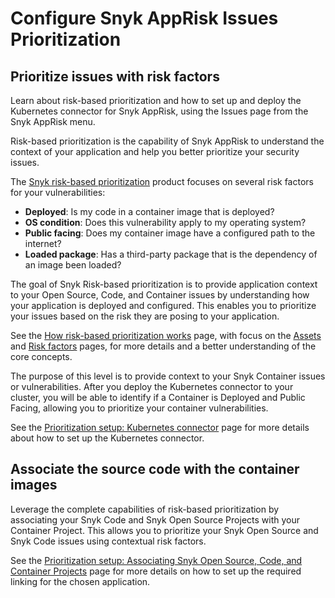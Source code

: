 # Configure Snyk AppRisk Issues Prioritization

## Prioritize issues with risk factors

Learn about risk-based prioritization and how to set up and deploy the Kubernetes connector for Snyk AppRisk, using the Issues page from the Snyk AppRisk menu.

Risk-based prioritization is the capability of Snyk AppRisk to understand the context of your application and help you better prioritize your security issues.

The [Snyk risk-based prioritization](../../../manage-risk/prioritize-issues-for-fixing/#prioritization-based-on-risk) product focuses on several risk factors for your vulnerabilities:

* **Deployed**: Is my code in a container image that is deployed?
* **OS condition**: Does this vulnerability apply to my operating system?
* **Public facing**: Does my container image have a configured path to the internet?
* **Loaded package**:  Has a third-party package that is the dependency of an image been loaded?

The goal of Snyk Risk-based prioritization is to provide application context to your Open Source, Code, and Container issues by understanding how your application is deployed and configured. This enables you to prioritize your issues based on the risk they are posing to your application.

See the [How risk-based prioritization works](../../../manage-risk/prioritize-issues-for-fixing/assets-and-risk-factors-for-snyk-apprisk/) page, with focus on the [Assets](../../../manage-risk/prioritize-issues-for-fixing/assets-and-risk-factors-for-snyk-apprisk/#assets) and [Risk factors](../../../manage-risk/prioritize-issues-for-fixing/assets-and-risk-factors-for-snyk-apprisk/#risk-factors) pages, for more details and a better understanding of the core concepts.

The purpose of this level is to provide context to your Snyk Container issues or vulnerabilities. After you deploy the Kubernetes connector to your cluster, you will be able to identify if a Container is Deployed and Public Facing, allowing you to prioritize your container vulnerabilities.

See the [Prioritization setup: Kubernetes connector](../../../manage-risk/prioritize-issues-for-fixing/set-up-insights-for-snyk-apprisk/set-up-insights-kubernetes-connector.md) page for more details about how to set up the Kubernetes connector.

## Associate the source code with the container images

Leverage the complete capabilities of risk-based prioritization by associating your Snyk Code and Snyk Open Source Projects with your Container Project. This allows you to prioritize your Snyk Open Source and Snyk Code issues using contextual risk factors.

See the [Prioritization setup: Associating Snyk Open Source, Code, and Container Projects](../../../manage-risk/prioritize-issues-for-fixing/set-up-insights-for-snyk-apprisk/set-up-insights-associating-snyk-open-source-code-and-container-projects.md) page for more details on how to set up the required linking for the chosen application.

